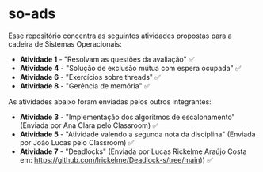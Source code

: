 # so-ads

Esse repositório concentra as seguintes atividades propostas para a cadeira de Sistemas Operacionais:

- **Atividade 1** - "Resolvam as questões da avaliação" ✅
- **Atividade 4** - "Solução de exclusão mútua com espera ocupada"  ✅
- **Atividade 6** - "Exercícios sobre threads" ✅
- **Atividade 8** - "Gerência de memória" ✅

As atividades abaixo foram enviadas pelos outros integrantes:

- **Atividade 3** - "Implementação dos algoritmos de escalonamento" (Enviada por Ana Clara pelo Classroom) ✅
- **Atividade 5** - "Atividade valendo a segunda nota da disciplina" (Enviada por João Lucas pelo Classroom) ✅
- **Atividade 7** - "Deadlocks" (Enviada por Lucas Rickelme Araújo Costa em: https://github.com/lrickelme/Deadlock-s/tree/main)) ✅
